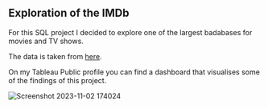 ## Exploration of the IMDb
For this SQL project I decided to explore one of the largest badabases for movies and TV shows.

The data is taken from [here](https://datasets.imdbws.com).

On my Tableau Public profile you can find a dashboard that visualises some of the findings of this project.

![Screenshot 2023-11-02 174024](https://github.com/TetianaHromakina/IMDb-SQL-project/assets/128645798/c926aaa0-2403-41d3-b095-a19d2f0d13b2)
